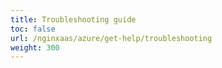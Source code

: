 ```yaml
---
title: Troubleshooting guide
toc: false
url: /nginxaas/azure/get-help/troubleshooting
weight: 300
---
```


<!-- this dummy doc is used to create a list page entry that redirects users to the troubleshooting guide in the F5 knowledge base. The redirect is configured in azure-redirects-base -->